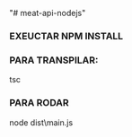 "# meat-api-nodejs" 

### EXEUCTAR NPM INSTALL

### PARA TRANSPILAR:
tsc

### PARA RODAR
node dist\main.js
